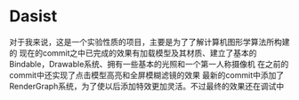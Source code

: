# Dasist
对于我来说，这是一个实验性质的项目，主要是为了了解计算机图形学算法所构建的
现在的commit之中已完成的效果有加载模型及其材质、建立了基本的Bindable，Drawable系统、拥有一些基本的光照和一个第一人称摄像机
在之前的commit中还实现了点击模型高亮和全屏模糊滤镜的效果
最新的commit中添加了RenderGraph系统，为了使以后添加特效更加灵活。不过最终的效果还在调试中
